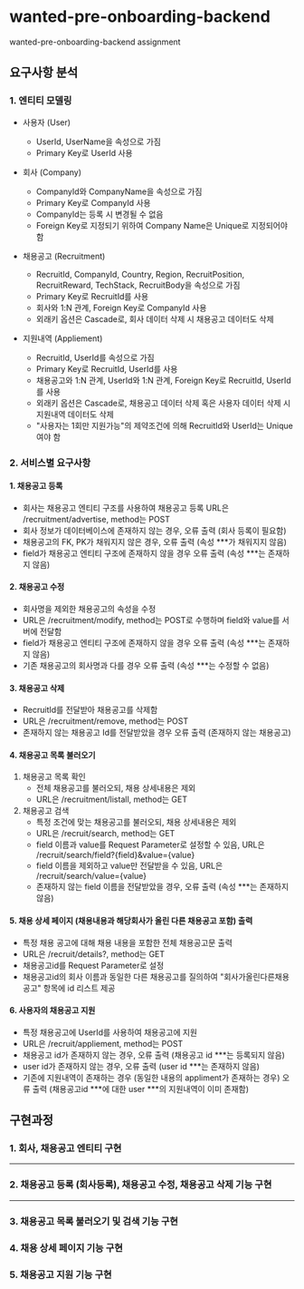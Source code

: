 # wanted-pre-onboarding-backend
wanted-pre-onboarding-backend assignment

## 요구사항 분석

### 1. 엔티티 모델링
 * 사용자 (User)
   - UserId, UserName을 속성으로 가짐
   - Primary Key로 UserId 사용
 * 회사 (Company)
   - CompanyId와 CompanyName을 속성으로 가짐
   - Primary Key로 CompanyId 사용
   - CompanyId는 등록 시 변경될 수 없음
   - Foreign Key로 지정되기 위하여 Company Name은 Unique로 지정되어야 함
  
 * 채용공고 (Recruitment)
   - RecruitId, CompanyId, Country, Region, RecruitPosition, RecruitReward, TechStack, RecruitBody을 속성으로 가짐
   - Primary Key로 RecruitId를 사용
   - 회사와 1:N 관계, Foreign Key로 CompanyId 사용
   - 외래키 옵션은 Cascade로, 회사 데이터 삭제 시 채용공고 데이터도 삭제
  
 * 지원내역 (Appliement)
   - RecruitId, UserId를 속성으로 가짐
   - Primary Key로 RecruitId, UserId를 사용
   - 채용공고와 1:N 관계, UserId와 1:N 관계, Foreign Key로 RecruitId, UserId를 사용
   - 외래키 옵션은 Cascade로, 채용공고 데이터 삭제 혹은 사용자 데이터 삭제 시 지원내역 데이터도 삭제
   - "사용자는 1회만 지원가능"의 제약조건에 의해 RecruitId와 UserId는 Unique여야 함
     
### 2. 서비스별 요구사항
   #### 1. 채용공고 등록
   - 회사는 채용공고 엔티티 구조를 사용하여 채용공고 등록
        URL은 /recruitment/advertise, method는 POST
   - 회사 정보가 데이터베이스에 존재하지 않는 경우, 오류 출력 (회사 등록이 필요함)
   - 채용공고의 FK, PK가 채워지지 않은 경우, 오류 출력 (속성 ***가 채워지지 않음)
   - field가 채용공고 엔티티 구조에 존재하지 않을 경우 오류 출력 (속성 ***는 존재하지 않음)
   #### 2. 채용공고 수정
   - 회사명을 제외한 채용공고의 속성을 수정
   - URL은 /recruitment/modify, method는 POST로 수행하며 field와 value를 서버에 전달함
   - field가 채용공고 엔티티 구조에 존재하지 않을 경우 오류 출력 (속성 ***는 존재하지 않음)
   - 기존 채용공고의 회사명과 다를 경우 오류 출력 (속성 ***는 수정할 수 없음)
   #### 3. 채용공고 삭제
   - RecruitId를 전달받아 채용공고를 삭제함
   - URL은 /recruitment/remove, method는 POST
   - 존재하지 않는 채용공고 Id를 전달받았을 경우 오류 출력 (존재하지 않는 채용공고)
   #### 4. 채용공고 목록 불러오기
   1. 채용공고 목록 확인
       - 전체 채용공고를 불러오되, 채용 상세내용은 제외
       - URL은 /recruitment/listall, method는 GET 
   2. 채용공고 검색
       - 특정 조건에 맞는 채용공고를 불러오되, 채용 상세내용은 제외
       - URL은 /recruit/search, method는 GET
       - field 이름과 value를 Request Parameter로 설정할 수 있음, URL은 /recruit/search/field?{field}&value={value}
       - field 이름을 제외하고 value만 전달받을 수 있음, URL은 /recruit/search/value={value}
       - 존재하지 않는 field 이름을 전달받았을 경우, 오류 출력 (속성 ***는 존재하지 않음)
   #### 5. 채용 상세 페이지 (채용내용과 해당회사가 올린 다른 채용공고 포함) 출력   
   - 특정 채용 공고에 대해 채용 내용을 포함한 전체 채용공고문 출력
   - URL은 /recruit/details?, method는 GET
   - 채용공고id를 Request Parameter로 설정
   - 채용공고id의 회사 이름과 동일한 다른 채용공고를 질의하여 "회사가올린다른채용공고" 항목에 id 리스트 제공
   #### 6. 사용자의 채용공고 지원
   - 특정 채용공고에 UserId를 사용하여 채용공고에 지원
   - URL은 /recruit/appliement, method는 POST
   - 채용공고 id가 존재하지 않는 경우, 오류 출력 (채용공고 id ***는 등록되지 않음)
   - user id가 존재하지 않는 경우, 오류 출력 (user id ***는 존재하지 않음)
   - 기존에 지원내역이 존재하는 경우 (동일한 내용의 appliment가 존재하는 경우) 오류 출력 (채용공고id ***에 대한 user ***의 지원내역이 이미 존재함)
## 구현과정

### 1. 회사, 채용공고 엔티티 구현
----
### 2. 채용공고 등록 (회사등록), 채용공고 수정, 채용공고 삭제 기능 구현
----
### 3. 채용공고 목록 불러오기 및 검색 기능 구현
### 4. 채용 상세 페이지 기능 구현
### 5. 채용공고 지원 기능 구현
